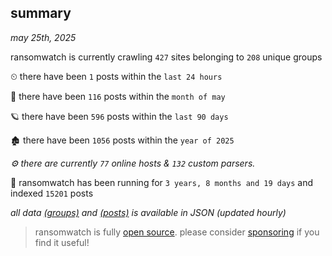 
## summary
_may 25th, 2025_

ransomwatch is currently crawling `427` sites belonging to `208` unique groups

⏲ there have been `1` posts within the `last 24 hours`

🦈 there have been `116` posts within the `month of may`

🪐 there have been `596` posts within the `last 90 days`

🏚 there have been `1056` posts within the `year of 2025`

_⚙️ there are currently `77` online hosts & `132` custom parsers._

🦕 ransomwatch has been running for `3 years, 8 months and 19 days` and indexed `15201` posts

_all data  [(groups)](http://ransomwhat.telemetry.ltd/groups) and [(posts)](http://ransomwhat.telemetry.ltd/posts) is available in JSON (updated hourly)_

> ransomwatch is fully [open source](https://github.com/joshhighet/ransomwatch#ransomwatch--). please consider [sponsoring](https://github.com/sponsors/joshhighet) if you find it useful!
